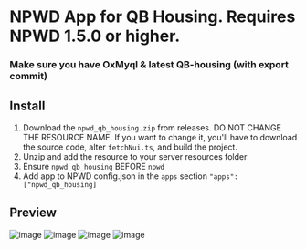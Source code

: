 # NPWD App for QB Housing. Requires NPWD 1.5.0 or higher.

### Make sure you have OxMyql & latest QB-housing (with export commit)

## Install
1. Download the `npwd_qb_housing.zip` from releases. DO NOT CHANGE THE RESOURCE NAME. If you want to change it, you'll have to download the source code, alter `fetchNui.ts`, and build the project.
2. Unzip and add the resource to your server resources folder
3. Ensure `npwd_qb_housing` BEFORE `npwd`
4. Add app to NPWD config.json in the `apps` section `"apps": ["npwd_qb_housing]`

## Preview
![image](https://user-images.githubusercontent.com/68856260/185721173-8d399e16-a0d8-448d-b98f-179f97ad521a.png)
![image](https://user-images.githubusercontent.com/68856260/185721182-77c40632-c063-44b5-a27f-cd05a1a47bb1.png)
![image](https://user-images.githubusercontent.com/68856260/185721200-319c2858-8b77-4a0d-b037-e8591d5507e0.png)
![image](https://user-images.githubusercontent.com/68856260/185721209-4c8886f3-8185-4d0b-843c-9ed0f00a09c9.png)
